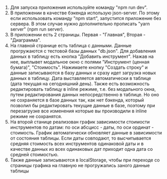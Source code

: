1. Для запуска приложения используйте команду "npm run dev". 
2. В приложении в качестве бэкенда использую json-server.  По этому если использовать команду  "npm start", запустится приложение без сервера.  В этом случае нужно дополнительно прописать "yarn server" (npm run server).
3. В приложении есть 2 страницы. Первая - "Главная", Вторая - "Диаграмма".
4. На главной странице есть таблица с данными. Данные прогружаются с тестовой базы данных "db.json". Для добавления данных в таблицу есть кнопка "Добавить инструмент".  Нажав на нее, выплывет модальное окно с полями "Инструмент (ценная бумага)", "Стоимость". Нажимаете кнопку "Создать строку" и данные записываются в базу данных и сразу идет загрузка новых данных в таблицу. Дата выставляется автоматически в таблице (дата текущая на сегодняшний день). Также есть возможность редактировать таблицу в inline режиме, т.е. без модального окна, путем редактирования данных непосредственно в таблице. Но оно не сохраняется в базе данных так, как нет бэкенда, который позволил бы редактировать текущие данные в базе, поэтому при перезагрузке все изменения которые вы производили в inline режиме не сохранятся.
5. На второй станице реализован график зависимости стоимости инструментов по датам: по оси абсцисс - даты, по оси ординат - стоимость. График автоматически обновляет данные в зависимости от состояния таблицы. Если даты совподают, то высчитывается средняя стоимость всех инструментов одинаковой даты и в качестве данных из всех одинаковых дат приходит одна дата со средней стоимостью.
6. Также данные записываются в localStorage, чтобы при переходе со страницы графика на главную не прогружались заного данные таблицы

